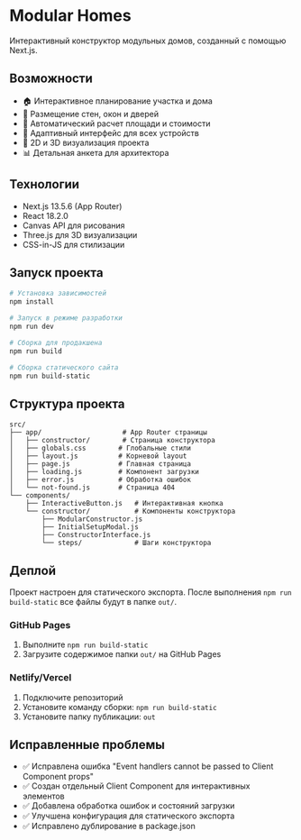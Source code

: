 # Modular Homes

Интерактивный конструктор модульных домов, созданный с помощью Next.js.

## Возможности

- 🏠 Интерактивное планирование участка и дома
- 🧱 Размещение стен, окон и дверей
- 📐 Автоматический расчет площади и стоимости
- 📱 Адаптивный интерфейс для всех устройств
- 🎯 2D и 3D визуализация проекта
- 📊 Детальная анкета для архитектора

## Технологии

- Next.js 13.5.6 (App Router)
- React 18.2.0
- Canvas API для рисования
- Three.js для 3D визуализации
- CSS-in-JS для стилизации

## Запуск проекта

```bash
# Установка зависимостей
npm install

# Запуск в режиме разработки
npm run dev

# Сборка для продакшена
npm run build

# Сборка статического сайта
npm run build-static
```

## Структура проекта

```
src/
├── app/                    # App Router страницы
│   ├── constructor/        # Страница конструктора
│   ├── globals.css        # Глобальные стили
│   ├── layout.js          # Корневой layout
│   ├── page.js            # Главная страница
│   ├── loading.js         # Компонент загрузки
│   ├── error.js           # Обработка ошибок
│   └── not-found.js       # Страница 404
└── components/
    ├── InteractiveButton.js   # Интерактивная кнопка
    └── constructor/           # Компоненты конструктора
        ├── ModularConstructor.js
        ├── InitialSetupModal.js
        ├── ConstructorInterface.js
        └── steps/             # Шаги конструктора
```

## Деплой

Проект настроен для статического экспорта. После выполнения `npm run build-static` все файлы будут в папке `out/`.

### GitHub Pages

1. Выполните `npm run build-static`
2. Загрузите содержимое папки `out/` на GitHub Pages

### Netlify/Vercel

1. Подключите репозиторий
2. Установите команду сборки: `npm run build-static`
3. Установите папку публикации: `out`

## Исправленные проблемы

- ✅ Исправлена ошибка "Event handlers cannot be passed to Client Component props"
- ✅ Создан отдельный Client Component для интерактивных элементов
- ✅ Добавлена обработка ошибок и состояний загрузки
- ✅ Улучшена конфигурация для статического экспорта
- ✅ Исправлено дублирование в package.json